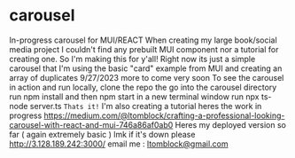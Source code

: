 # carousel
In-progress carousel for MUI/REACT
When creating my large book/social media project I couldn't find any prebuilt
MUI component nor a tutorial for creating one.  So I'm making this for y'all!
Right now its just a simple carousel that I'm using the basic "card" example from MUI and
creating an array of duplicates 9/27/2023
more to come very soon
To see the carousel in action and run locally, clone the repo
the go into the carousel directory run
npm install
and then
npm start
in a new terminal window run
npx ts-node server.ts
```Thats it!```
I'm also creating a tutorial heres the work in progress
https://medium.com/@ltomblock/crafting-a-professional-looking-carousel-with-react-and-mui-746a86af0ab0
Heres my deployed version so far ( again extremely basic ) lmk if it's down please
http://3.128.189.242:3000/
email me : ltomblock@gmail.com

